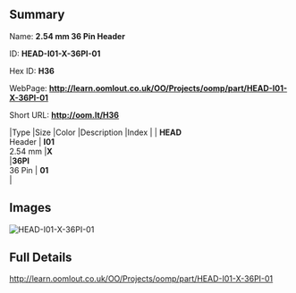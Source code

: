 

## Summary
 
Name: __2.54 mm 36 Pin Header__

ID: __HEAD-I01-X-36PI-01__

Hex ID: __H36__

WebPage: __http://learn.oomlout.co.uk/OO/Projects/oomp/part/HEAD-I01-X-36PI-01__

Short URL: __http://oom.lt/H36__


|Type   |Size   |Color   |Description   |Index   |
| __HEAD__ <br>Header  | __I01__<br>2.54 mm   |__X__<br>    |__36PI__<br>36 Pin    | __01__<br>  |


## Images
![HEAD-I01-X-36PI-01](http://oomlout.com/oomp-gen/parts/HEAD-I01-X-36PI-01/HEAD-I01-X-36PI-01_420.jpg)

## Full Details

 http://learn.oomlout.co.uk/OO/Projects/oomp/part/HEAD-I01-X-36PI-01

